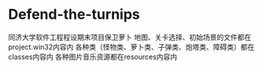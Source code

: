 # Defend-the-turnips
同济大学软件工程程设期末项目保卫萝卜
地图、关卡选择、初始场景的文件都在project.win32内容内
各种类（怪物类、萝卜类、子弹类、炮塔类、障碍类）都在classes内容内
各种图片音乐资源都在resources内容内
